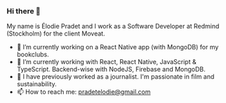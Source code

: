 ### Hi there 👋

My name is Élodie Pradet and I work as a Software Developer at Redmind (Stockholm) for the client Moveat. 

- 🔭 I’m currently working on a React Native app (with MongoDB) for my bookclubs.
- 🌱 I’m currently working with React, React Native, JavaScript & TypeScript. Backend-wise with NodeJS, Firebase and MongoDB.
- 🎈 I have previously worked as a journalist. I'm passionate in film and sustainability.
- 📫 How to reach me: pradetelodie@gmail.com



